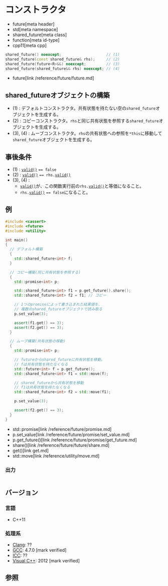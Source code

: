 # コンストラクタ
* future[meta header]
* std[meta namespace]
* shared_future[meta class]
* function[meta id-type]
* cpp11[meta cpp]

```cpp
shared_future() noexcept;                    // (1)
shared_future(const shared_future& rhs);     // (2)
shared_future(future<R>&&) noexcept;         // (3)
shared_future(shared_future&& rhs) noexcept; // (4)
```
* future[link /reference/future/future.md]

## shared_futureオブジェクトの構築
- (1) : デフォルトコンストラクタ。共有状態を持たない空の`shared_future`オブジェクトを生成する。
- (2) : コピーコンストラクタ。`rhs`と同じ共有状態を参照する`shared_future`オブジェクトを生成する。
- (3), (4) : ムーブコンストラクタ。`rhs`の共有状態への参照を`*this`に移動して`shared_future`オブジェクトを生成する。


## 事後条件
- (1) :  [`valid()`](valid.md) `== false`
- (2) : [`valid()`](valid.md) `== rhs.`[`valid()`](valid.md)
- (3), (4) :
    - [`valid()`](valid.md)が、この関数実行前の`rhs.`[`valid()`](valid.md)と等価になること。
    - `rhs.`[`valid()`](valid.md) `== false`になること。


## 例
```cpp example
#include <cassert>
#include <future>
#include <utility>

int main()
{
  // デフォルト構築
  {
    std::shared_future<int> f;
  }

  // コピー構築(同じ共有状態を参照する)
  {
    std::promise<int> p;

    std::shared_future<int> f1 = p.get_future().share();
    std::shared_future<int> f2 = f1; // コピー

    // 1つのpromiseによって書き込まれた結果値を、
    // 複数のshared_futureオブジェクトで読み取る
    p.set_value(3);

    assert(f1.get() == 3);
    assert(f2.get() == 3);
  }

  // ムーブ構築(共有状態の移動)
  {
    std::promise<int> p;

    // futureからshared_futureに共有状態を移動。
    // fは共有状態を持たなくなる
    std::future<int> f = p.get_future();
    std::shared_future<int> f1 = std::move(f);

    // shared_futureから共有状態を移動
    // f1は共有状態を持たなくなる
    std::shared_future<int> f2 = std::move(f1);

    p.set_value(3);

    assert(f2.get() == 3);
  }
}
```
* std::promise[link /reference/future/promise.md]
* p.set_value[link /reference/future/promise/set_value.md]
* p.get_future()[link /reference/future/promise/get_future.md]
* share()[link /reference/future/future/share.md]
* get()[link get.md]
* std::move[link /reference/utility/move.md]

### 出力
```
```

## バージョン
### 言語
- C++11

### 処理系
- [Clang](/implementation.md#clang): ??
- [GCC](/implementation.md#gcc): 4.7.0 [mark verified]
- [ICC](/implementation.md#icc): ??
- [Visual C++](/implementation.md#visual_cpp): 2012 [mark verified]


## 参照
